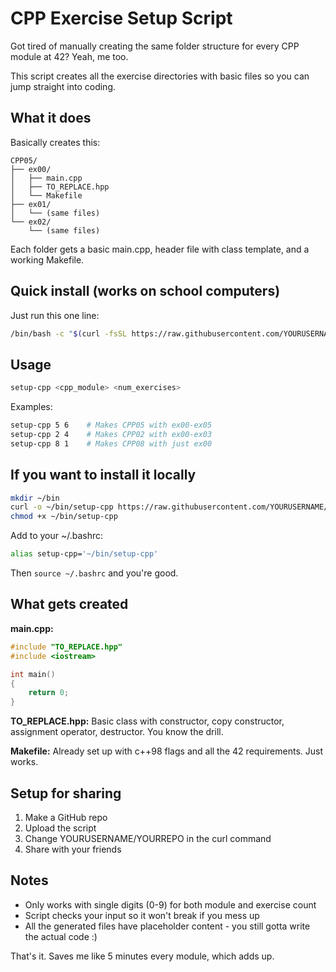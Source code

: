 # CPP Exercise Setup Script

Got tired of manually creating the same folder structure for every CPP module at 42? Yeah, me too.

This script creates all the exercise directories with basic files so you can jump straight into coding.

## What it does

Basically creates this:
```
CPP05/
├── ex00/
│   ├── main.cpp
│   ├── TO_REPLACE.hpp  
│   └── Makefile
├── ex01/
│   └── (same files)
└── ex02/
    └── (same files)
```

Each folder gets a basic main.cpp, header file with class template, and a working Makefile.

## Quick install (works on school computers)

Just run this one line:
```bash
/bin/bash -c "$(curl -fsSL https://raw.githubusercontent.com/YOURUSERNAME/YOURREPO/main/setup-cpp.sh)"
```

## Usage

```bash
setup-cpp <cpp_module> <num_exercises>
```

Examples:
```bash
setup-cpp 5 6    # Makes CPP05 with ex00-ex05
setup-cpp 2 4    # Makes CPP02 with ex00-ex03  
setup-cpp 8 1    # Makes CPP08 with just ex00
```

## If you want to install it locally

```bash
mkdir ~/bin
curl -o ~/bin/setup-cpp https://raw.githubusercontent.com/YOURUSERNAME/YOURREPO/main/setup-cpp.sh
chmod +x ~/bin/setup-cpp
```

Add to your ~/.bashrc:
```bash
alias setup-cpp='~/bin/setup-cpp'
```

Then `source ~/.bashrc` and you're good.

## What gets created

**main.cpp:**
```cpp
#include "TO_REPLACE.hpp"
#include <iostream>

int main()
{
    return 0;
}
```

**TO_REPLACE.hpp:**
Basic class with constructor, copy constructor, assignment operator, destructor. You know the drill.

**Makefile:**
Already set up with c++98 flags and all the 42 requirements. Just works.

## Setup for sharing

1. Make a GitHub repo
2. Upload the script  
3. Change YOURUSERNAME/YOURREPO in the curl command
4. Share with your friends

## Notes

- Only works with single digits (0-9) for both module and exercise count
- Script checks your input so it won't break if you mess up
- All the generated files have placeholder content - you still gotta write the actual code :)

That's it. Saves me like 5 minutes every module, which adds up.
